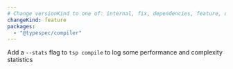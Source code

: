 ```yaml
---
# Change versionKind to one of: internal, fix, dependencies, feature, deprecation, breaking
changeKind: feature
packages:
  - "@typespec/compiler"
---
```


Add a `--stats` flag to `tsp compile` to log some performance and complexity statistics
